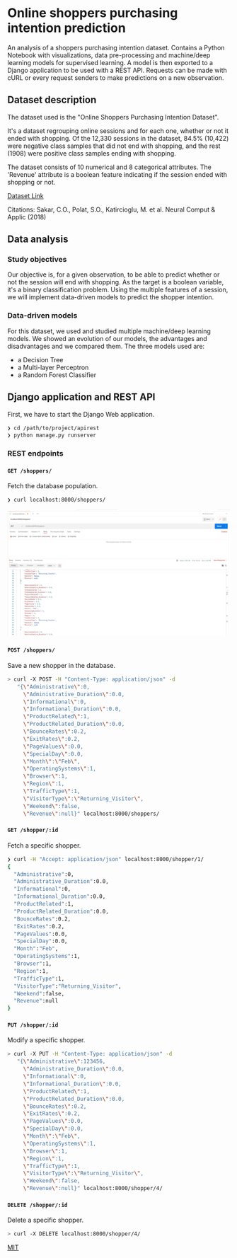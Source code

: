 # Online shoppers purchasing intention prediction

An analysis of a shoppers purchasing intention dataset. Contains a Python Notebook with visualizations, data pre-processing and machine/deep learning models for supervised learning. A model is then exported to a Django application to be used with a REST API. Requests can be made with cURL or every request senders to make predictions on a new observation.

## Dataset description

The dataset used is the "Online Shoppers Purchasing Intention Dataset". 

It's a dataset regrouping online sessions and for each one, whether or not it ended with shopping. Of the 12,330 sessions in the dataset, 84.5% (10,422) were negative class samples that did not end with shopping, and the rest (1908) were positive class samples ending with shopping.

The dataset consists of 10 numerical and 8 categorical attributes.
The 'Revenue' attribute is a boolean feature indicating if the session ended with shopping or not.

[Dataset Link](https://archive.ics.uci.edu/ml/datasets/Online+Shoppers+Purchasing+Intention+Dataset#)  

Citations: Sakar, C.O., Polat, S.O., Katircioglu, M. et al. Neural Comput & Applic (2018)

## Data analysis

### Study objectives

Our objective is, for a given observation, to be able to predict whether or not the session will end with shopping. As the target is a boolean variable, it's a binary classification problem. Using the multiple features of a session, we will implement data-driven models to predict the shopper intention.


### Data-driven models

For this dataset, we used and studied multiple machine/deep learning models. We showed an evolution of our models, the advantages and disadvantages and we compared them.
The three models used are:
- a Decision Tree
- a Multi-layer Perceptron
- a Random Forest Classifier

## Django application and REST API

First, we have to start the Django Web application.

```sh
❯ cd /path/to/project/apirest
❯ python manage.py runserver
```

### REST endpoints

#### `GET /shoppers/`

Fetch the database population.

```sh
❯ curl localhost:8000/shoppers/
```
![movies](./img/get_shoppers.png)

#### `POST /shoppers/`

Save a new shopper in the database.

```sh
> curl -X POST -H "Content-Type: application/json" -d 
   "{\"Administrative\":0,
     \"Administrative_Duration\":0.0,
     \"Informational\":0,
     \"Informational_Duration\":0.0,
     \"ProductRelated\":1,
     \"ProductRelated_Duration\":0.0,
     \"BounceRates\":0.2,
     \"ExitRates\":0.2,
     \"PageValues\":0.0,
     \"SpecialDay\":0.0,
     \"Month\":\"Feb\",
     \"OperatingSystems\":1,
     \"Browser\":1,
     \"Region\":1,
     \"TrafficType\":1,
     \"VisitorType\":\"Returning_Visitor\",
     \"Weekend\":false,
     \"Revenue\":null}" localhost:8000/shoppers/
```

#### `GET /shopper/:id`

Fetch a specific shopper.

```sh
❯ curl -H "Accept: application/json" localhost:8000/shopper/1/
{
  "Administrative":0,
  "Administrative_Duration":0.0,
  "Informational":0,
  "Informational_Duration":0.0,
  "ProductRelated":1,
  "ProductRelated_Duration":0.0,
  "BounceRates":0.2,
  "ExitRates":0.2,
  "PageValues":0.0,
  "SpecialDay":0.0,
  "Month":"Feb",
  "OperatingSystems":1,
  "Browser":1,
  "Region":1,
  "TrafficType":1,
  "VisitorType":"Returning_Visitor",
  "Weekend":false,
  "Revenue":null
}
```
#### `PUT /shopper/:id`

Modify a specific shopper.

```sh
> curl -X PUT -H "Content-Type: application/json" -d 
   "{\"Administrative\":123456,
     \"Administrative_Duration\":0.0,
     \"Informational\":0,
     \"Informational_Duration\":0.0,
     \"ProductRelated\":1,
     \"ProductRelated_Duration\":0.0,
     \"BounceRates\":0.2,
     \"ExitRates\":0.2,
     \"PageValues\":0.0,
     \"SpecialDay\":0.0,
     \"Month\":\"Feb\",
     \"OperatingSystems\":1,
     \"Browser\":1,
     \"Region\":1,
     \"TrafficType\":1,
     \"VisitorType\":\"Returning_Visitor\",
     \"Weekend\":false,
     \"Revenue\":null}" localhost:8000/shopper/4/
```

#### `DELETE /shopper/:id`

Delete a specific shopper.

```sh
> curl -X DELETE localhost:8000/shopper/4/
```

[MIT](https://choosealicense.com/licenses/mit/)

